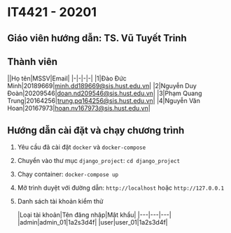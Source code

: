 # IT4421 - 20201

## Giáo viên hướng dẫn: TS. Vũ Tuyết Trinh

## Thành viên

||Họ tên|MSSV|Email| |-|-|-|-| |1|Đào Đức Minh|20189669|minh.dd189669@sis.hust.edu.vn| |2|Nguyễn Duy
Đoàn|20209546|doan.nd209546@sis.hust.edu.vn| |3|Phạm Quang Trung|20164256|trung.pq164256@sis.hust.edu.vn| |4|Nguyễn Văn
Hoan|20167973|hoan.nv167973@sis.hust.edu.vn|

## Hướng dẫn cài đặt và chạy chương trình

1. Yêu cầu đã cài đặt `docker` và `docker-compose`
2. Chuyển vào thư mục `django_project`: `cd django_project`
3. Chạy container: `docker-compose up`
4. Mở trình duyệt với đường dẫn: `http://localhost` hoặc `http://127.0.0.1`
5. Danh sách tài khoản kiểm thử

   |Loại tài khoản|Tên đăng nhập|Mật khẩu|
       |---|---|---|
   |admin|admin_01|1a2s3d4f|
   |user|user_01|1a2s3d4f|